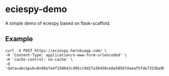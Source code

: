 # eciespy-demo

A simple demo of eciespy based on flask-scaffold.

## Example

    curl -X POST https://eciespy.herokuapp.com/ \
    -H 'Content-Type: application/x-www-form-urlencoded' \
    -H 'cache-control: no-cache' \
    -d  'data=abc&pub=0x98afe4f150642cd05cc9d2fa36458ce0a58567daeaf5fde7333ba9b403011140a4e28911fcf83ab1f457a30b4959efc4b9306f514a4c3711a16a80e3b47eb58b'
